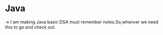 # Java

-> I am making Java basic DSA must remember notes.So,whenver we need this to go and check out.
